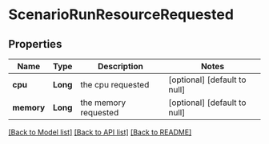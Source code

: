 # ScenarioRunResourceRequested
## Properties

| Name | Type | Description | Notes |
|------------ | ------------- | ------------- | -------------|
| **cpu** | **Long** | the cpu requested | [optional] [default to null] |
| **memory** | **Long** | the memory requested | [optional] [default to null] |

[[Back to Model list]](../README.md#documentation-for-models) [[Back to API list]](../README.md#documentation-for-api-endpoints) [[Back to README]](../README.md)

